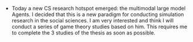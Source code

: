 - Today a new CS research hotspot emerged: the multimodal large model Agents. I decided that this is a new paradigm for conducting simulation research in the social sciences. I am very interested and think I will conduct a series of game theory studies based on him. This requires me to complete the 3 studies of the thesis as soon as possible.
